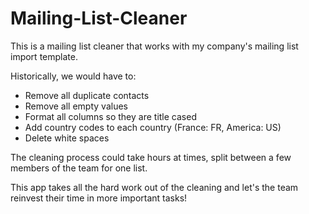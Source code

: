 # Mailing-List-Cleaner

This is a mailing list cleaner that works with my company's mailing list import template.

Historically, we would have to:
  - Remove all duplicate contacts
  - Remove all empty values
  - Format all columns so they are title cased
  - Add country codes to each country (France: FR, America: US)
  - Delete white spaces

The cleaning process could take hours at times, split between a few members of the team for one list.

This app takes all the hard work out of the cleaning and let's the team reinvest their time in more important tasks!
